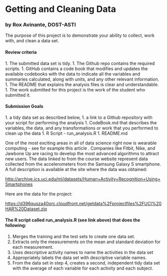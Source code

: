 <h1>Getting and Cleaning Data</h1>
<h3>by Rox Avinante, DOST-ASTI</h3>

The purpose of this project is to demonstrate your ability to collect, work with, and clean a data set.

<h4>Review criteria</h4> 
1. The submitted data set is tidy.
1. The Github repo contains the required scripts.
1. GitHub contains a code book that modifies and updates the available codebooks with the data to indicate all the variables and summaries calculated, along with units, and any other relevant information.
1. The README that explains the analysis files is clear and understandable.
1. The work submitted for this project is the work of the student who submitted it.

<h4>Submission Goals</h4>
1. a tidy data set as described below, 
1. a link to a Github repository with your script for performing the analysis
1. CodeBook.md that describes the variables, the data, and any transformations or work that you performed to clean up the data
1. R Script - run_analysis.R
1. README.md 

One of the most exciting areas in all of data science right now is wearable computing - see for example this article . Companies like Fitbit, Nike, and Jawbone Up are racing to develop the most advanced algorithms to attract new users. The data linked to from the course website represent data collected from the accelerometers from the Samsung Galaxy S smartphone. A full description is available at the site where the data was obtained:

http://archive.ics.uci.edu/ml/datasets/Human+Activity+Recognition+Using+Smartphones

Here are the data for the project:

https://d396qusza40orc.cloudfront.net/getdata%2Fprojectfiles%2FUCI%20HAR%20Dataset.zip

<h4>The R script called run_analysis.R (see link above) that does the following:</h4>

1. Merges the training and the test sets to create one data set.
1. Extracts only the measurements on the mean and standard deviation for each measurement.
1. Uses descriptive activity names to name the activities in the data set
1. Appropriately labels the data set with descriptive variable names.
1. From the data set in step 4, creates a second, independent tidy data set with the average of each variable for each activity and each subject.
